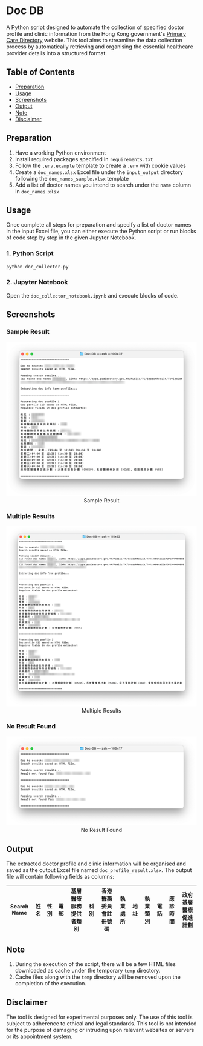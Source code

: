 # Doc DB

A Python script designed to automate the collection of specified doctor profile and clinic information from the Hong Kong government's [Primary Care Directory](https://apps.pcdirectory.gov.hk/Public/TC) website. This tool aims to streamline the data collection process by automatically retrieving and organising the essential healthcare provider details into a structured format.

## Table of Contents

- [Preparation](#preparation)
- [Usage](#usage)
- [Screenshots](#screenshots)
- [Output](#output)
- [Note](#note)
- [Disclaimer](#disclaimer)

## Preparation

1. Have a working Python environment
2. Install required packages specified in `requirements.txt`
3. Follow the `.env.example` template to create a `.env` with cookie values
4. Create a `doc_names.xlsx` Excel file under the `input_output` directory following the `doc_names_sample.xlsx` template
5. Add a list of doctor names you intend to search under the `name` column in `doc_names.xlsx`

## Usage

Once complete all steps for preparation and specify a list of doctor names in the input Excel file, you can either execute the Python script or run blocks of code step by step in the given Jupyter Notebook.

### 1. Python Script

```python
python doc_collector.py
```

### 2. Jupyter Notebook

Open the `doc_collector_notebook.ipynb` and execute blocks of code.

## Screenshots

### Sample Result

<p align="center">
    <img src="docs/imgs/log_sample_result.png" alt="Sample Result" width="600" />
    <br>Sample Result</br>
</p>

### Multiple Results

<p align="center">
    <img src="docs/imgs/log_multiple_results.png" alt="Multiple Results" width="600" />
    <br>Multiple Results</br>
</p>

### No Result Found

<p align="center">
    <img src="docs/imgs/log_no_result.png" alt="No Result Found" width="600" />
    <br>No Result Found</br>
</p>

## Output

The extracted doctor profile and clinic information will be organised and saved as the output Excel file named `doc_profile_result.xlsx`. The output file will contain following fields as columns:

| Search Name | 姓名 | 性別 | 電郵 | 基層醫療服務提供者類別 | 科別 | 香港醫務委員會註冊號碼 | 執業處所 | 地址 | 執業類別 | 電話 | 應診時間 | 政府基層醫療促進計劃 |
| ----------- | ---- | ---- | ---- | ---------------------- | ---- | ---------------------- | -------- | ---- | -------- | ---- | -------- | -------------------- |

## Note

1. During the execution of the script, there will be a few HTML files downloaded as cache under the temporary `temp` directory.
2. Cache files along with the `temp` directory will be removed upon the completion of the execution.

## Disclaimer

The tool is designed for experimental purposes only. The use of this tool is subject to adherence to ethical and legal standards. This tool is not intended for the purpose of damaging or intruding upon relevant websites or servers or its appointment system.
